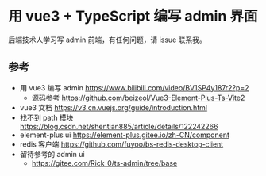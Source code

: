 # 用 vue3 + TypeScript 编写 admin 界面
后端技术人学习写 admin 前端，有任何问题，请 issue 联系我。

## 参考
* 用 vue3 编写 admin https://www.bilibili.com/video/BV1SP4y187r2?p=2
    * 源码参考 https://github.com/beizeol/Vue3-Element-Plus-Ts-Vite2
* vue3 文档 https://v3.cn.vuejs.org/guide/introduction.html
* 找不到 path 模块 https://blog.csdn.net/shentian885/article/details/122242266
* element-plus ui https://element-plus.gitee.io/zh-CN/component
* redis 客户端 https://github.com/fuyoo/bs-redis-desktop-client
* 留待参考的 admin ui
    * https://gitee.com/Rick_0/ts-admin/tree/base

